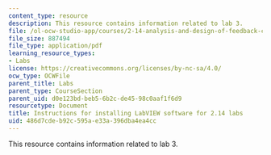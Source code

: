 ```yaml
---
content_type: resource
description: This resource contains information related to lab 3.
file: /ol-ocw-studio-app/courses/2-14-analysis-and-design-of-feedback-control-systems-spring-2014/486d7cdeb92c595ae33a396dba4ea4cc_MIT2_14S14_Lab_0_Soft.pdf
file_size: 887494
file_type: application/pdf
learning_resource_types:
- Labs
license: https://creativecommons.org/licenses/by-nc-sa/4.0/
ocw_type: OCWFile
parent_title: Labs
parent_type: CourseSection
parent_uid: d0e123bd-beb5-6b2c-de45-98c0aaf1f6d9
resourcetype: Document
title: Instructions for installing LabVIEW software for 2.14 labs
uid: 486d7cde-b92c-595a-e33a-396dba4ea4cc
---
```

This resource contains information related to lab 3.